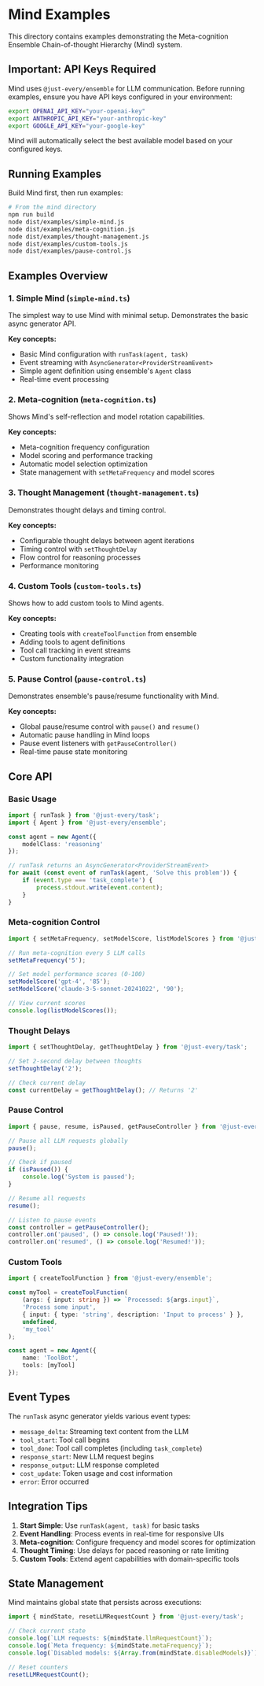 # Mind Examples

This directory contains examples demonstrating the Meta-cognition Ensemble Chain-of-thought Hierarchy (Mind) system.

## Important: API Keys Required

Mind uses `@just-every/ensemble` for LLM communication. Before running examples, ensure you have API keys configured in your environment:

```bash
export OPENAI_API_KEY="your-openai-key"
export ANTHROPIC_API_KEY="your-anthropic-key" 
export GOOGLE_API_KEY="your-google-key"
```

Mind will automatically select the best available model based on your configured keys.

## Running Examples

Build Mind first, then run examples:

```bash
# From the mind directory
npm run build
node dist/examples/simple-mind.js
node dist/examples/meta-cognition.js
node dist/examples/thought-management.js
node dist/examples/custom-tools.js
node dist/examples/pause-control.js
```

## Examples Overview

### 1. Simple Mind (`simple-mind.ts`)
The simplest way to use Mind with minimal setup. Demonstrates the basic async generator API.

**Key concepts:**
- Basic Mind configuration with `runTask(agent, task)`
- Event streaming with `AsyncGenerator<ProviderStreamEvent>`
- Simple agent definition using ensemble's `Agent` class
- Real-time event processing

### 2. Meta-cognition (`meta-cognition.ts`)
Shows Mind's self-reflection and model rotation capabilities.

**Key concepts:**
- Meta-cognition frequency configuration
- Model scoring and performance tracking
- Automatic model selection optimization
- State management with `setMetaFrequency` and model scores

### 3. Thought Management (`thought-management.ts`)
Demonstrates thought delays and timing control.

**Key concepts:**
- Configurable thought delays between agent iterations
- Timing control with `setThoughtDelay`
- Flow control for reasoning processes
- Performance monitoring

### 4. Custom Tools (`custom-tools.ts`)
Shows how to add custom tools to Mind agents.

**Key concepts:**
- Creating tools with `createToolFunction` from ensemble
- Adding tools to agent definitions
- Tool call tracking in event streams
- Custom functionality integration

### 5. Pause Control (`pause-control.ts`)
Demonstrates ensemble's pause/resume functionality with Mind.

**Key concepts:**
- Global pause/resume control with `pause()` and `resume()`
- Automatic pause handling in Mind loops
- Pause event listeners with `getPauseController()`
- Real-time pause state monitoring

## Core API

### Basic Usage
```typescript
import { runTask } from '@just-every/task';
import { Agent } from '@just-every/ensemble';

const agent = new Agent({
    modelClass: 'reasoning'
});

// runTask returns an AsyncGenerator<ProviderStreamEvent>
for await (const event of runTask(agent, 'Solve this problem')) {
    if (event.type === 'task_complete') {
        process.stdout.write(event.content);
    }
}
```

### Meta-cognition Control
```typescript
import { setMetaFrequency, setModelScore, listModelScores } from '@just-every/task';

// Run meta-cognition every 5 LLM calls
setMetaFrequency('5');

// Set model performance scores (0-100)
setModelScore('gpt-4', '85');
setModelScore('claude-3-5-sonnet-20241022', '90');

// View current scores
console.log(listModelScores());
```

### Thought Delays
```typescript
import { setThoughtDelay, getThoughtDelay } from '@just-every/task';

// Set 2-second delay between thoughts
setThoughtDelay('2');

// Check current delay
const currentDelay = getThoughtDelay(); // Returns '2'
```

### Pause Control
```typescript
import { pause, resume, isPaused, getPauseController } from '@just-every/task';

// Pause all LLM requests globally
pause();

// Check if paused
if (isPaused()) {
    console.log('System is paused');
}

// Resume all requests
resume();

// Listen to pause events
const controller = getPauseController();
controller.on('paused', () => console.log('Paused!'));
controller.on('resumed', () => console.log('Resumed!'));
```

### Custom Tools
```typescript
import { createToolFunction } from '@just-every/ensemble';

const myTool = createToolFunction(
    (args: { input: string }) => `Processed: ${args.input}`,
    'Process some input',
    { input: { type: 'string', description: 'Input to process' } },
    undefined,
    'my_tool'
);

const agent = new Agent({
    name: 'ToolBot',
    tools: [myTool]
});
```

## Event Types

The `runTask` async generator yields various event types:

- `message_delta`: Streaming text content from the LLM
- `tool_start`: Tool call begins
- `tool_done`: Tool call completes (including `task_complete`)
- `response_start`: New LLM request begins
- `response_output`: LLM response completed
- `cost_update`: Token usage and cost information
- `error`: Error occurred

## Integration Tips

1. **Start Simple**: Use `runTask(agent, task)` for basic tasks
2. **Event Handling**: Process events in real-time for responsive UIs
3. **Meta-cognition**: Configure frequency and model scores for optimization
4. **Thought Timing**: Use delays for paced reasoning or rate limiting
5. **Custom Tools**: Extend agent capabilities with domain-specific tools

## State Management

Mind maintains global state that persists across executions:

```typescript
import { mindState, resetLLMRequestCount } from '@just-every/task';

// Check current state
console.log(`LLM requests: ${mindState.llmRequestCount}`);
console.log(`Meta frequency: ${mindState.metaFrequency}`);
console.log(`Disabled models: ${Array.from(mindState.disabledModels)}`);

// Reset counters
resetLLMRequestCount();
```